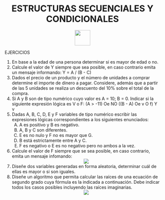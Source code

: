 <h1 align="center">ESTRUCTURAS SECUENCIALES Y CONDICIONALES</h1>
<div align="center">
    <img src="https://i.postimg.cc/pdwwNZ5q/Python.png" width="50px">
</div>

<p>EJERCICIOS</p>
<ol>
  <li>En base a la edad de una persona determinar si es mayor de edad o no.</li>
  <li>Calcule el valor de Y siempre que sea posible, en caso contrario emita un mensaje informando: Y = A / (B - C)</li>
  <li>Dados el precio de un producto y el número de unidades a comprar determine el importe de dinero a pagar.
  Considere, además que a partir de las 5 unidades se realiza un descuento del 10% sobre el total de la compra.</li>
  <li>Si A y B son de tipo numérico cuyo valor es A = 10; B = 0. Indicar si la siguiente expresión lógica es V o F:
  (A > -11) Oe NO ((B - A) Oe v O f) Y v</li>
  <li>Dadas A, B, C, D, E y F variables de tipo numérico escribir las expresiones lógicas correspondientes a los siguientes
  enunciados:
      <ol type="A">
          <li>A es positivo y B es negativo.</li>
          <li>A, B y C son diferentes.</li>
          <li>E es no nulo y F no es mayor que G.</li>
          <li>B está estrictamente entre A y C.</li> 
          <li>F es negativo o E es no negativo pero no ambos a la vez.</li>
      </ol>
  </li>
  <li>Calcule el valor de F siempre que se sea posible, en caso contrario, emita un mensaje infomando: 
      <div align="center">
           <img src="https://i.postimg.cc/Dz5HYTdd/Imagen1.png">
      </div>
  </li>
  <li>Diseñe dos variables generadas en forma aleatoria, determinar cuál de ellas es mayor o si son iguales.</li>
  <li>Diseñe un algoritmo que permita calcular las raíces de una ecuación de segundo grado cuya fórmula es la indicada a continuación.
  Debe indicar todos los casos posibles incluyendo las raíces imaginarias.
      <div align="center">
           <img src="https://i.postimg.cc/Pxckqj7z/Imagen1.png">
      </div>
  </li>
</ol>

